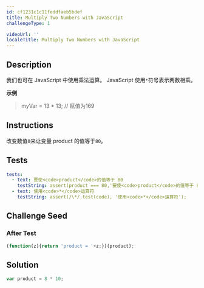 ```yaml
---
id: cf1231c1c11feddfaeb5bdef
title: Multiply Two Numbers with JavaScript
challengeType: 1

videoUrl: ''
localeTitle: Multiply Two Numbers with JavaScript
---
```


## Description
<section id='description'>
我们也可在 JavaScript 中使用乘法运算。
JavaScript 使用<code>*</code>符号表示两数相乘。

<strong>示例</strong>
<blockquote>myVar = 13 * 13; // 赋值为169</blockquote>

</section>

## Instructions
<section id='instructions'>
改变数值<code>0</code>来让变量 product 的值等于<code>80</code>。
</section>

## Tests
<section id='tests'>

```yml
tests:
  - text: 要使<code>product</code>的值等于 80
    testString: assert(product === 80,'要使<code>product</code>的值等于 80');
  - text: 使用<code>*</code>运算符
    testString: assert(/\*/.test(code), '使用<code>*</code>运算符');

```

</section>

## Challenge Seed
<section id='challengeSeed'>














### After Test

<div id='js-teardown'>

```js
(function(z){return 'product = '+z;})(product);
```

</div>

</section>

## Solution
<section id='solution'>

```js
var product = 8 * 10;
```

</section>
              